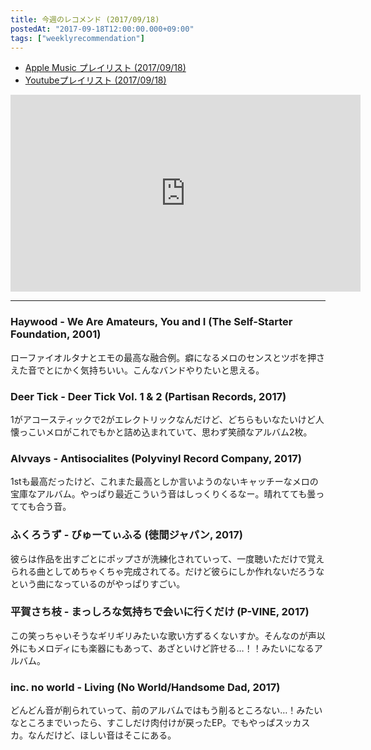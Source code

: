 ```yaml
---
title: 今週のレコメンド (2017/09/18)
postedAt: "2017-09-18T12:00:00.000+09:00"
tags: ["weeklyrecommendation"]
---
```


* [Apple Music プレイリスト (2017/09/18)](https://itunes.apple.com/jp/playlist/%E4%BB%8A%E9%80%B1%E3%81%AE%E3%83%AC%E3%82%B3%E3%83%A1%E3%83%B3%E3%83%89-2017-09-18/idpl.u-qxylqGJCXRlkK4)
* [Youtubeプレイリスト (2017/09/18)](https://www.youtube.com/playlist?list=PLegnWsUgQayfsMaYhW9vTki970gWzYqcN)
<iframe width="560" height="315" src="https://www.youtube.com/embed/videoseries?list=PLegnWsUgQayfsMaYhW9vTki970gWzYqcN" frameborder="0" allowfullscreen=""></iframe> 

---

### Haywood - We Are Amateurs, You and I (The Self-Starter Foundation, 2001)

ローファイオルタナとエモの最高な融合例。癖になるメロのセンスとツボを押さえた音でとにかく気持ちいい。こんなバンドやりたいと思える。

### Deer Tick - Deer Tick Vol. 1 & 2 (Partisan Records, 2017)

1がアコースティックで2がエレクトリックなんだけど、どちらもいなたいけど人懐っこいメロがこれでもかと詰め込まれていて、思わず笑顔なアルバム2枚。

### Alvvays - Antisocialites (Polyvinyl Record Company, 2017)

1stも最高だったけど、これまた最高としか言いようのないキャッチーなメロの宝庫なアルバム。やっぱり最近こういう音はしっくりくるなー。晴れてても曇ってても合う音。

### ふくろうず - びゅーてぃふる (徳間ジャパン, 2017)

彼らは作品を出すごとにポップさが洗練化されていって、一度聴いただけで覚えられる曲としてめちゃくちゃ完成されてる。だけど彼らにしか作れないだろうなという曲になっているのがやっぱりすごい。

### 平賀さち枝 - まっしろな気持ちで会いに行くだけ (P-VINE, 2017)

この笑っちゃいそうなギリギリみたいな歌い方ずるくないすか。そんなのが声以外にもメロディにも楽器にもあって、あざといけど許せる…！！みたいになるアルバム。

### inc. no world - Living (No World/Handsome Dad, 2017)

どんどん音が削られていって、前のアルバムではもう削るところない…！みたいなところまでいったら、すこしだけ肉付けが戻ったEP。でもやっぱスッカスカ。なんだけど、ほしい音はそこにある。